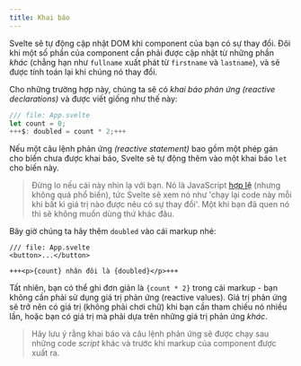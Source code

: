 ```yaml
---
title: Khai báo
---
```


Svelte sẽ tự động cập nhật DOM khi component của bạn có sự thay đổi. Đôi khi một số phần của component cần phải được cập nhật từ những phần _khác_ (chẳng hạn như `fullname` xuất phát từ `firstname` và `lastname`), và sẽ được tính toán lại khi chúng nó thay đổi.

Cho những trường hợp này, chúng ta sẽ có _khai báo phản ứng_ _(reactive declarations)_ và được viết giống như thế này:

```js
/// file: App.svelte
let count = 0;
+++$: doubled = count * 2;+++
```

Nếu một câu lệnh phản ứng _(reactive statement)_ bao gồm một phép gán cho biến chưa được khai báo, Svelte sẽ tự động thêm vào một khai báo `let` cho biến này.

> Đừng lo nếu cái này nhìn lạ với bạn. Nó là JavaScript [hợp lệ](https://developer.mozilla.org/en-US/docs/Web/JavaScript/Reference/Statements/label) (nhưng không quá phổ biến), tức Svelte sẽ xem nó như 'chạy lại code này mỗi khi bất kì giá trị nào được nêu có sự thay đổi'. Một khi bạn đã quen nó thì sẽ không muốn dùng thứ khác đâu.

Bây giờ chúng ta hãy thêm `doubled` vào cái markup nhé:

```svelte
/// file: App.svelte
<button>...</button>

+++<p>{count} nhân đôi là {doubled}</p>+++
```

Tất nhiên, bạn có thể ghi đơn giản là `{count * 2}` trong cái markup - bạn không cần phải sử dụng giá trị phản ứng (reactive values). Giá trị phản ứng sẽ trở nên có giá trị (không phải chơi chữ) khi bạn cần tham chiếu nó nhiều lần, hoặc bạn có giá trị mà phải dựa trên những giá trị phản ứng _khác_.

<!-- FIXME: what does this even mean -->
> Hãy lưu ý rằng khai báo và câu lệnh phản ứng sẽ được chạy sau những code _script_ khác và trước khi markup của component được xuất ra.
